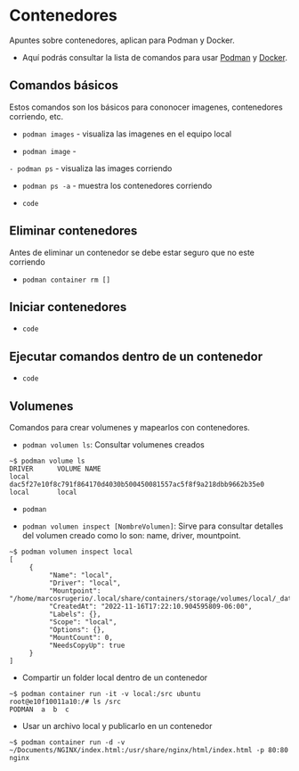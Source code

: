 # Contenedores
Apuntes sobre contenedores, aplican para Podman y Docker.

- Aquí podrás consultar la lista de comandos para usar [Podman](https://docs.podman.io/en/latest/Commands.html) y [Docker](https://docs.docker.com/reference/).
## Comandos básicos
Estos comandos son los básicos para cononocer imagenes, contenedores corriendo, etc.

- `podman images` - visualiza las imagenes en el equipo local

- `podman image` - 

`- podman ps` - visualiza las images corriendo

- `podman ps -a` - muestra los contenedores corriendo

- `code`
## Eliminar contenedores
Antes de eliminar un contenedor se debe estar seguro que no este corriendo

- `podman container rm []`
## Iniciar contenedores
- `code`

## Ejecutar comandos dentro de un contenedor
- `code`

## Volumenes
Comandos para crear volumenes y mapearlos con contenedores.

- `podman volumen ls`: Consultar volumenes creados

```
~$ podman volume ls
DRIVER      VOLUME NAME
local       dac5f27e10f8c791f864170d4030b500450081557ac5f8f9a218dbb9662b35e0
local       local
```

- `podman `

- `podman volumen inspect [NombreVolumen]`: Sirve para consultar detalles del volumen creado como lo son: name, driver, mountpoint.

```
~$ podman volumen inspect local
[
     {
          "Name": "local",
          "Driver": "local",
          "Mountpoint": "/home/marcosrugerio/.local/share/containers/storage/volumes/local/_data",
          "CreatedAt": "2022-11-16T17:22:10.904595809-06:00",
          "Labels": {},
          "Scope": "local",
          "Options": {},
          "MountCount": 0,
          "NeedsCopyUp": true
     }
]
```

- Compartir un folder local dentro de un contenedor
```
~$ podman container run -it -v local:/src ubuntu
root@e10f10011a10:/# ls /src 
PODMAN  a  b  c
  ```

- Usar un archivo local y publicarlo en un contenedor
```
~$ podman container run -d -v ~/Documents/NGINX/index.html:/usr/share/nginx/html/index.html -p 80:80 nginx
```

